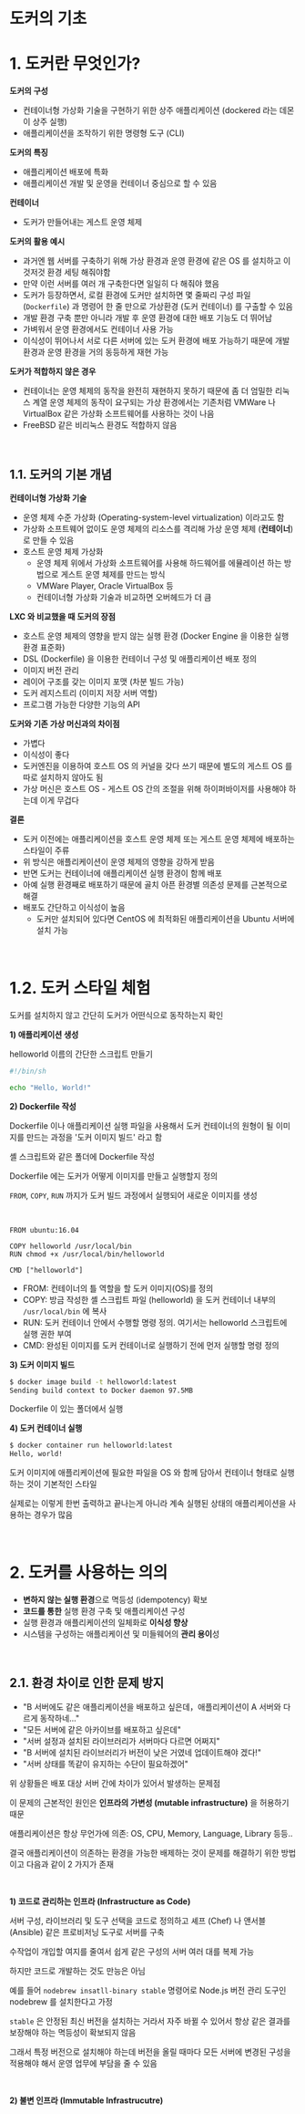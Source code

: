 # 도커의 기초

# 1. 도커란 무엇인가?

**도커의 구성**
- 컨테이너형 가상화 기술을 구현하기 위한 상주 애플리케이션 (dockered 라는 데몬이 상주 실행)
- 애플리케이션을 조작하기 위한 명령형 도구 (CLI)

**도커의 특징**
- 애플리케이션 배포에 특화
- 애플리케이션 개발 및 운영을 컨테이너 중심으로 할 수 있음

**컨테이너**
- 도커가 만들어내는 게스트 운영 체제

**도커의 활용 예시**
- 과거엔 웹 서버를 구축하기 위해 가상 환경과 운영 환경에 같은 OS 를 설치하고 이것저것 환경 세팅 해줘야함
- 만약 이런 서버를 여러 개 구축한다면 일일히 다 해줘야 했음
- 도커가 등장하면서, 로컬 환경에 도커만 설치하면 몇 줄짜리 구성 파일 (`Dockerfile`) 과 명령어 한 줄 만으로 가상환경 (도커 컨테이너) 를 구출할 수 있음
- 개발 환경 구축 뿐만 아니라 개발 후 운영 환경에 대한 배포 기능도 더 뛰어남
- 가벼워서 운영 환경에서도 컨테이너 사용 가능
- 이식성이 뛰어나서 서로 다른 서버에 있는 도커 환경에 배포 가능하기 때문에 개발 환경과 운영 환경을 거의 동등하게 재현 가능

**도커가 적합하지 않은 경우**
- 컨테이너는 운영 체제의 동작을 완전히 재현하지 못하기 때문에 좀 더 엄밀한 리눅스 계열 운영 체제의 동작이 요구되는 가상 환경에서는 기존처럼 VMWare 나 VirtualBox 같은 가상화 소프트웨어를 사용하는 것이 나음
- FreeBSD 같은 비리눅스 환경도 적합하지 않음

<br>

## 1.1. 도커의 기본 개념

**컨테이너형 가상화 기술**
- 운영 체제 수준 가상화 (Operating-system-level virtualization) 이라고도 함
- 가상화 소프트웨어 없이도 운영 체제의 리소스를 격리해 가상 운영 체제 (**컨테이너**) 로 만들 수 있음
- 호스트 운영 체제 가상화
  - 운영 체제 위에서 가상화 소프트웨어를 사용해 하드웨어를 에뮬레이션 하는 방법으로 게스트 운영 체제를 만드는 방식
  - VMWare Player, Oracle VirtualBox 등
  - 컨테이너형 가상화 기술과 비교하면 오버헤드가 더 큼

**LXC 와 비교했을 때 도커의 장점**
- 호스트 운영 체제의 영향을 받지 않는 실행 환경 (Docker Engine 을 이용한 실행 환경 표준화)
- DSL (Dockerfile) 을 이용한 컨테이너 구성 및 애플리케이션 배포 정의
- 이미지 버전 관리
- 레이어 구조를 갖는 이미지 포맷 (차분 빌드 가능)
- 도커 레지스트리 (이미지 저장 서버 역할)
- 프로그램 가능한 다양한 기능의 API

**도커와 기존 가상 머신과의 차이점**
- 가볍다
- 이식성이 좋다
- 도커엔진을 이용하여 호스트 OS 의 커널을 갖다 쓰기 때문에 별도의 게스트 OS 를 따로 설치하지 않아도 됨
- 가상 머신은 호스트 OS - 게스트 OS 간의 조절을 위해 하이퍼바이저를 사용해야 하는데 이게 무겁다

**결론**
- 도커 이전에는 애플리케이션을 호스트 운영 체제 또는 게스트 운영 체제에 배포하는 스타일이 주류
- 위 방식은 애플리케이션이 운영 체제의 영향을 강하게 받음
- 반면 도커는 컨테이너에 애플리케이션 실행 환경이 함께 배포
- 아예 실행 환경째로 배포하기 때문에 골치 아픈 환경별 의존성 문제를 근본적으로 해결
- 배포도 간단하고 이식성이 높음
  - 도커만 설치되어 있다면 CentOS 에 최적화된 애플리케이션을 Ubuntu 서버에 설치 가능

<br>

# 1.2. 도커 스타일 체험

도커를 설치하지 않고 간단히 도커가 어떤식으로 동작하는지 확인

**1) 애플리케이션 생성**

helloworld 이름의 간단한 스크립트 만들기

```sh
#!/bin/sh

echo "Hello, World!"
```

**2) Dockerfile 작성**

Dockerfile 이나 애플리케이션 실행 파일을 사용해서 도커 컨테이너의 원형이 될 이미지를 만드는 과정을 '도커 이미지 빌드' 라고 함

셸 스크립트와 같은 폴더에 Dockerfile 작성

Dockerfile 에는 도커가 어떻게 이미지를 만들고 실행할지 정의

`FROM`, `COPY`, `RUN` 까지가 도커 빌드 과정에서 실행되어 새로운 이미지를 생성

<br>

```docker
FROM ubuntu:16.04

COPY helloworld /usr/local/bin
RUN chmod +x /usr/local/bin/helloworld

CMD ["helloworld"]
```

- FROM: 컨테이너의 틀 역할을 할 도커 이미지(OS)를 정의
- COPY: 방금 작성한 셸 스크립트 파일 (helloworld) 을 도커 컨테이너 내부의 `/usr/local/bin` 에 복사
- RUN: 도커 컨테이너 안에서 수행할 명령 정의. 여기서는 helloworld 스크립트에 실행 권한 부여
- CMD: 완성된 이미지를 도커 컨테이너로 실행하기 전에 먼저 실행할 명령 정의


**3) 도커 이미지 빌드**

```sh
$ docker image build -t helloworld:latest
Sending build context to Docker daemon 97.5MB
```

Dockerfile 이 있는 폴더에서 실행

**4) 도커 컨테이너 실행**

```sh
$ docker container run helloworld:latest
Hello, world!
```

도커 이미지에 애플리케이션에 필요한 파일을 OS 와 함께 담아서 컨테이너 형태로 실행하는 것이 기본적인 스타일

실제로는 이렇게 한번 출력하고 끝나는게 아니라 계속 실행된 상태의 애플리케이션을 사용하는 경우가 많음

<br>

# 2. 도커를 사용하는 의의

- **변하지 않는 실행 환경**으로 멱등성 (idempotency) 확보
- **코드를 통한** 실행 환경 구축 및 애플리케이션 구성
- 실행 환경과 애플리케이션의 일체화로 **이식성 향상**
- 시스템을 구성하는 애플리케이션 및 미들웨어의 **관리 용이**성

<br>

## 2.1. 환경 차이로 인한 문제 방지

- "B 서버에도 같은 애플리케이션을 배포하고 싶은데，애플리케이션이 A 서버와 다르게 동작하네..."
- "모든 서버에 같은 아카이브를 배포하고 싶은데"
- "서버 설정과 설치된 라이브러리가 서버마다 다르면 어쩌지"
- "B 서버에 설치된 라이브러리가 버전이 낮은 거였네 업데이트해야 겠다!"
- "서버 상태를 똑같이 유지하는 수단이 필요하겠어"

위 상황들은 배포 대상 서버 간에 차이가 있어서 발생하는 문제점

이 문제의 근본적인 원인은 **인프라의 가변성 (mutable infrastructure)** 을 허용하기 때문

애플리케이션은 항상 무언가에 의존: OS, CPU, Memory, Language, Library 등등..

결국 애플리케이션이 의존하는 환경을 가능한 배제하는 것이 문제를 해결하기 위한 방법이고 다음과 같이 2 가지가 존재

<br>

**1) 코드로 관리하는 인프라 (Infrastructure as Code)**

서버 구성, 라이브러리 및 도구 선택을 코드로 정의하고 셰프 (Chef) 나 앤서블 (Ansible) 같은 프로비저닝 도구로 서버를 구축

수작업이 개입할 여지를 줄여서 쉽게 같은 구성의 서버 여러 대를 복제 가능

하지만 코드로 개발하는 것도 만능은 아님

예를 들어 `nodebrew insatll-binary stable` 명령어로 Node.js 버전 관리 도구인 nodebrew 를 설치한다고 가정

`stable` 은 안정된 최신 버전을 설치하는 거라서 자주 바뀔 수 있어서 항상 같은 결과를 보장해야 하는 멱등성이 확보되지 않음

그래서 특정 버전으로 설치해야 하는데 버전을 올릴 때마다 모든 서버에 변경된 구성을 적용해야 해서 운영 업무에 부담을 줄 수 있음

<br>

**2) 불변 인프라 (Immutable Infrastrucutre)**

